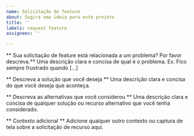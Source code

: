```yaml
---
name: Solicitação de feature
about: Sugira uma ideia para este projeto
title: ''
labels: request feature
assignees: ''

---
```


** Sua solicitação de feature está relacionada a um problema? Por favor descreva.**
Uma descrição clara e concisa de qual é o problema. Ex. Fico sempre frustrado quando [...]

** Descreva a solução que você deseja **
Uma descrição clara e concisa do que você deseja que aconteça.

** Descreva as alternativas que você considerou **
Uma descrição clara e concisa de qualquer solução ou recurso alternativo que você tenha considerado.

** Contexto adicional **
Adicione qualquer outro contexto ou captura de tela sobre a solicitação de recurso aqui.
